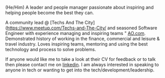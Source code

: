 (He/Him) A leader and people manager passionate about inspiring and helping people become the best they can. 

A community lead @ [Techs And The City](https://www.meetup.com/Techs-and-The-City/ and seasoned Software Engineer with experience managing and inspiring teams " [AO.com](www.ao.com). Demonstrated history of working in the finance, commercial and leisure & travel industry. Loves inspiring teams, mentoring and using the best technology and process to solve problems.

If anyone would like me to take a look at their CV for feedback or to talk then please contact me on [linkedin](https://www.linkedin.com/in/callumjfraser/). I am always interested in speaking to anyone in tech or wanting to get into the tech/development/leadership. 
